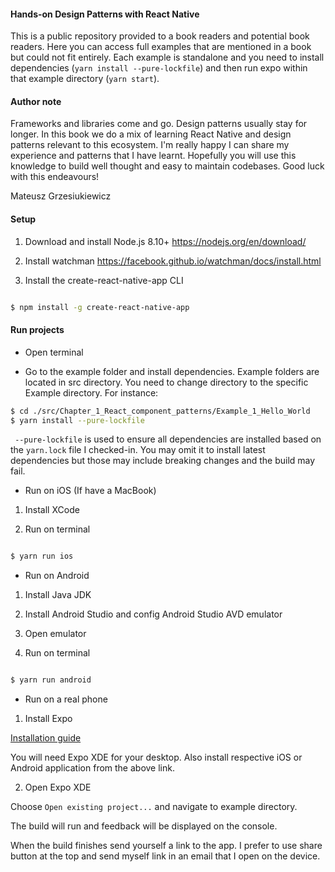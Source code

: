 #### Hands-on Design Patterns with React Native

This is a public repository provided to a book readers and potential book readers. Here you can access full examples that are mentioned in a book but could not fit entirely. Each example is standalone and you need to install dependencies (`yarn install --pure-lockfile`) and then run expo within that example directory (`yarn start`).

#### Author note

Frameworks and libraries come and go. Design patterns usually stay for longer. In this book we do a mix of learning React Native and design patterns relevant to this ecosystem.
I'm really happy I can share my experience and patterns that I have learnt. Hopefully you will use this knowledge to build well thought and easy to maintain codebases.
Good luck with this endeavours!

Mateusz Grzesiukiewicz

#### Setup ####

1. Download and install Node.js 8.10+
https://nodejs.org/en/download/

2. Install watchman
https://facebook.github.io/watchman/docs/install.html

3. Install the create-react-native-app CLI

```bash

$ npm install -g create-react-native-app

```

#### Run projects ####

- Open terminal

- Go to the example folder and install dependencies. Example folders are located in src directory. You need to change directory to the specific Example directory.
For instance:

```bash
$ cd ./src/Chapter_1_React_component_patterns/Example_1_Hello_World
$ yarn install --pure-lockfile

```

` --pure-lockfile` is used to ensure all dependencies are installed based on the `yarn.lock` file I checked-in. You may omit it to install latest dependencies but those may include breaking changes and the build may fail.


- Run on iOS (If have a MacBook)

1. Install XCode

2. Run on terminal

```bash

$ yarn run ios

```

- Run on Android

1. Install Java JDK

2. Install Android Studio and config Android Studio AVD emulator

3. Open emulator

4. Run on terminal

```bash

$ yarn run android

```

- Run on a real phone

1. Install Expo

[Installation guide](https://docs.expo.io/versions/latest/introduction/installation)

You will need Expo XDE for your desktop. Also install respective iOS or Android application from the above link.

2. Open Expo XDE

Choose `Open existing project...` and navigate to example directory.

The build will run and feedback will be displayed on the console.

When the build finishes send yourself a link to the app. I prefer to use share button at the top and send myself link in an email that I open on the device.
